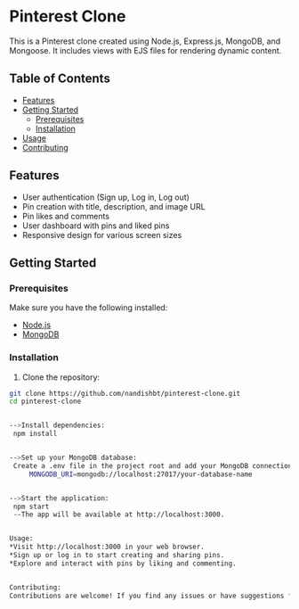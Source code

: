# Pinterest Clone

This is a Pinterest clone created using Node.js, Express.js, MongoDB, and Mongoose. It includes views with EJS files for rendering dynamic content.

## Table of Contents

- [Features](#features)
- [Getting Started](#getting-started)
  - [Prerequisites](#prerequisites)
  - [Installation](#installation)
- [Usage](#usage)
- [Contributing](#contributing)


## Features

- User authentication (Sign up, Log in, Log out)
- Pin creation with title, description, and image URL
- Pin likes and comments
- User dashboard with pins and liked pins
- Responsive design for various screen sizes

## Getting Started

### Prerequisites

Make sure you have the following installed:

- [Node.js](https://nodejs.org/)
- [MongoDB](https://www.mongodb.com/try/download/community)

### Installation

  1. Clone the repository:

   ```bash
   git clone https://github.com/nandishbt/pinterest-clone.git
   cd pinterest-clone


 -->Install dependencies:
    npm install


 -->Set up your MongoDB database:
    Create a .env file in the project root and add your MongoDB connection URI:
        MONGODB_URI=mongodb://localhost:27017/your-database-name


 -->Start the application:
    npm start
    --The app will be available at http://localhost:3000.


 Usage:
*Visit http://localhost:3000 in your web browser.
*Sign up or log in to start creating and sharing pins.
*Explore and interact with pins by liking and commenting.


 Contributing:
Contributions are welcome! If you find any issues or have suggestions for improvements, feel free to open an issue or create a pull request.

